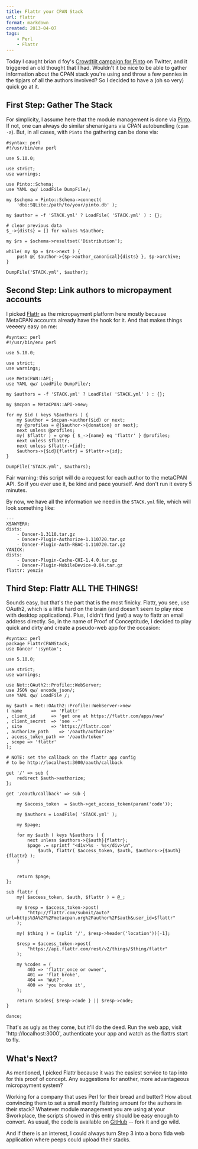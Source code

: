 ```yaml
---
title: Flattr your CPAN Stack
url: flattr
format: markdown
created: 2013-04-07
tags:
    - Perl
    - Flattr
---
```


Today I caught brian d foy's [Crowdtilt campaign for
Pinto](https://www.crowdtilt.com/campaigns/specify-module-version-ranges-in-pint/contributors)
on Twitter, and it triggered an old thought that I had. Wouldn't it be nice to
be able to gather information about the CPAN stack you're using and throw a
few pennies in the tipjars of all the authors involved? So I decided to have a
(oh so very) quick go at it.

## First Step: Gather The Stack

For simplicity, I assume here that the module management is done via
[Pinto](cpan). If not, one can always do similar shenanigans via
CPAN autobundling (`cpan -a`). But, in all cases, with `Pinto` the gathering
can be done via:

    #syntax: perl
    #!/usr/bin/env perl

    use 5.10.0;

    use strict;
    use warnings;

    use Pinto::Schema;
    use YAML qw/ LoadFile DumpFile/;

    my $schema = Pinto::Schema->connect(
        'dbi:SQLite:/path/to/your/pinto.db' );

    my $author = -f 'STACK.yml' ? LoadFile( 'STACK.yml' ) : {};

    # clear previous data
    $_->{dists} = [] for values %$author;

    my $rs = $schema->resultset('Distribution');

    while( my $p = $rs->next ) {
        push @{ $author->{$p->author_canonical}{dists} }, $p->archive;
    }

    DumpFile('STACK.yml', $author);

## Second Step: Link authors to micropayment accounts

I picked [Flattr](http://flattr.com) as the micropayment platform here
mostly because MetaCPAN accounts already have the hook for it. And that makes
things veeeery easy on me:

    #syntax: perl
    #!/usr/bin/env perl 

    use 5.10.0;

    use strict;
    use warnings;

    use MetaCPAN::API;
    use YAML qw/ LoadFile DumpFile/;

    my $authors = -f 'STACK.yml' ? LoadFile( 'STACK.yml' ) : {};

    my $mcpan = MetaCPAN::API->new;

    for my $id ( keys %$authors ) {
        my $author = $mcpan->author($id) or next;
        my @profiles = @{$author->{donation} or next};
        next unless @profiles;
        my( $flattr ) = grep { $_->{name} eq 'flattr' } @profiles;
        next unless $flattr;
        next unless $flattr->{id};
        $authors->{$id}{flattr} = $flattr->{id};
    }

    DumpFile('STACK.yml', $authors);


Fair warning: this script will do a request for each author to the metaCPAN
API. So if you ever use it, be kind and pace yourself. And don't run it every
5 minutes.

By now, we have all the information we need in the `STACK.yml` file, which
will look something like:

    ---
    XSAWYERX:
    dists:
        - Dancer-1.3110.tar.gz
        - Dancer-Plugin-Authorize-1.110720.tar.gz
        - Dancer-Plugin-Auth-RBAC-1.110720.tar.gz
    YANICK:
    dists:
        - Dancer-Plugin-Cache-CHI-1.4.0.tar.gz
        - Dancer-Plugin-MobileDevice-0.04.tar.gz
    flattr: yenzie

## Third Step: Flattr ALL THE THINGS!

Sounds easy, but that's the part that is the most finicky. Flattr, you see, 
use OAuth2, which is a little hard on the brain (and doesn't seem to play nice
with desktop applications).  Plus, I didn't find (yet)
a way to flattr an email address directly. So, in the name of Proof of
Conceptitude, I decided to play quick and dirty and create a pseudo-web app
for the occasion: 

    #syntax: perl
    package FlattrCPANStack;
    use Dancer ':syntax';

    use 5.10.0;

    use strict;
    use warnings;

    use Net::OAuth2::Profile::WebServer;
    use JSON qw/ encode_json/;
    use YAML qw/ LoadFile /;

    my $auth = Net::OAuth2::Profile::WebServer->new
    ( name           => 'Flattr'
    , client_id      => 'get one at https://flattr.com/apps/new'
    , client_secret  => 'see --^'
    , site           => 'https://flattr.com'
    , authorize_path    => '/oauth/authorize'
    , access_token_path => '/oauth/token'
    , scope => 'flattr'
    );

    # NOTE: set the callback on the flattr app config 
    # to be http://localhost:3000/oauth/callback

    get '/' => sub {
        redirect $auth->authorize;
    };

    get '/oauth/callback' => sub {
        
        my $access_token  = $auth->get_access_token(param('code'));

        my $authors = LoadFile( 'STACK.yml' );

        my $page;

        for my $auth ( keys %$authors ) {
            next unless $authors->{$auth}{flattr};
            $page .= sprintf "<div>%s - %s</div>\n",
                $auth, flattr( $access_token, $auth, $authors->{$auth}{flattr} );
        }


        return $page;
    };

    sub flattr {
        my( $access_token, $auth, $flattr ) = @_;

        my $resp = $access_token->post(
            "http://flattr.com/submit/auto?url=https%3A%2F%2Fmetacpan.org%2Fauthor%2F$auth&user_id=$flattr"
        );

        my( $thing ) = (split '/', $resp->header('location'))[-1];

        $resp = $access_token->post(
            "https://api.flattr.com/rest/v2/things/$thing/flattr"
        );

        my %codes = (
            403 => 'flattr_once or owner',
            401 => 'flat broke',
            404 => 'Wut?',
            400 => 'you broke it',
        );

        return $codes{ $resp->code } || $resp->code;
    }

    dance;

That's as ugly as they come, but it'll do the deed. Run the web app, visit
'http://localhost:3000', authenticate your app and watch as the flattrs start
to fly.

## What's Next?

As mentioned, I picked Flattr because it was the easiest service to tap
into for this proof of concept. Any suggestions for another,  more
advantageous micropayment system?

Working for a company that uses Perl for their bread and butter? How about
convincing them to set a small montly flattring amount for the authors in their
stack? Whatever module management you are using at your $workplace, the
scripts showed in this entry should be easy enough to convert.
As usual, the code is available on
[GitHub](https://github.com/yanick/flattr_cpan_stack) --
fork it and go wild.

And if there is an interest, I could always turn Step 3 into a bona fida
web application where peeps could upload their stacks. 


